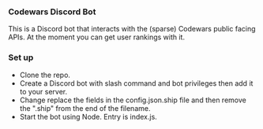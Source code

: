 ### Codewars Discord Bot

This is a Discord bot that interacts with the (sparse) Codewars public facing APIs. At the moment you can get user rankings with it.

### Set up

 - Clone the repo.
 - Create a Discord bot with slash command and bot privileges then add it to your server.
 - Change replace the fields in the config.json.ship file and then remove the ".ship" from the end of the filename.
 - Start the bot using Node. Entry is index.js.